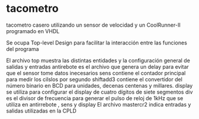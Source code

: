 # tacometro
tacometro casero utilizando un sensor de velocidad y un CoolRunner-II programado en VHDL

Se ocupa Top-level Design para facilitar la interacción entre las funciones del programa

El archivo top muestra las distintas entidades y la configuración general de salidas y entradas
antirebote es el archivo que genera un delay para evitar que el sensor tome datos inecesarios
sens contiene el contador principal para medir los cilslos por segundo
shiftadd3 contiene el convertidor del número binario en BCD para unidades, decenas centenas y millares.
display se utiliza para configurar el display de cuatro dígitos de siete segmentos
div es el divisor de frecuencia para generar el pulso de reloj de 1kHz que se utiliza en antirrebote , sens y display
El archivo mastercr2 indica entradas y salidas utilizadas en la CPLD
